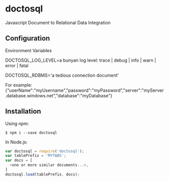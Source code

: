 # doctosql
Javascript Document to Relational Data Integration

## Configuration

Environment Variables

DOCTOSQL_LOG_LEVEL=a bunyan log level: trace | debug | info | warn | error | fatal 

DOCTOSQL_RDBMS='a tedious connection document'
  
For example: 
  {"userName":"myUsername","password":"myPassword","server":"myServer.database.windows.net","database":"myDatabase"}
  
## Installation

Using npm:
```shell
$ npm i --save doctosql
```

In Node.js:
```js
var doctosql = require('doctosql');
var tablePrefix = 'MYTABS';
var docs = [
  <one or more similar documents...>,
]
doctosql.load(tablePrefix, docs);
```
